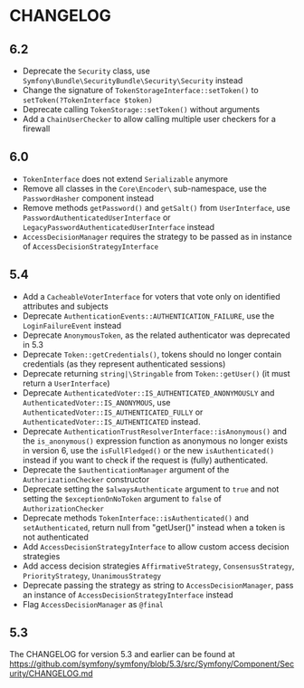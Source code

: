 CHANGELOG
=========

6.2
---

 * Deprecate the `Security` class, use `Symfony\Bundle\SecurityBundle\Security\Security` instead
 * Change the signature of `TokenStorageInterface::setToken()` to `setToken(?TokenInterface $token)`
 * Deprecate calling `TokenStorage::setToken()` without arguments
 * Add a `ChainUserChecker` to allow calling multiple user checkers for a firewall

6.0
---

 * `TokenInterface` does not extend `Serializable` anymore
 * Remove all classes in the `Core\Encoder\`  sub-namespace, use the `PasswordHasher` component instead
 * Remove methods `getPassword()` and `getSalt()` from `UserInterface`, use `PasswordAuthenticatedUserInterface`
   or `LegacyPasswordAuthenticatedUserInterface` instead
* `AccessDecisionManager` requires the strategy to be passed as in instance of `AccessDecisionStrategyInterface`

5.4
---

 * Add a `CacheableVoterInterface` for voters that vote only on identified attributes and subjects
 * Deprecate `AuthenticationEvents::AUTHENTICATION_FAILURE`, use the `LoginFailureEvent` instead
 * Deprecate `AnonymousToken`, as the related authenticator was deprecated in 5.3
 * Deprecate `Token::getCredentials()`, tokens should no longer contain credentials (as they represent authenticated sessions)
 * Deprecate returning `string|\Stringable` from `Token::getUser()` (it must return a `UserInterface`)
 * Deprecate `AuthenticatedVoter::IS_AUTHENTICATED_ANONYMOUSLY` and `AuthenticatedVoter::IS_ANONYMOUS`,
   use `AuthenticatedVoter::IS_AUTHENTICATED_FULLY` or `AuthenticatedVoter::IS_AUTHENTICATED` instead.
 * Deprecate `AuthenticationTrustResolverInterface::isAnonymous()` and the `is_anonymous()` expression
   function as anonymous no longer exists in version 6, use the `isFullFledged()` or the new
   `isAuthenticated()` instead if you want to check if the request is (fully) authenticated.
 * Deprecate the `$authenticationManager` argument of the `AuthorizationChecker` constructor
 * Deprecate setting the `$alwaysAuthenticate` argument to `true` and not setting the
   `$exceptionOnNoToken` argument to `false` of `AuthorizationChecker`
 * Deprecate methods `TokenInterface::isAuthenticated()` and `setAuthenticated`,
   return null from "getUser()" instead when a token is not authenticated
 * Add `AccessDecisionStrategyInterface` to allow custom access decision strategies
 * Add access decision strategies `AffirmativeStrategy`, `ConsensusStrategy`, `PriorityStrategy`, `UnanimousStrategy`
 * Deprecate passing the strategy as string to `AccessDecisionManager`,
   pass an instance of `AccessDecisionStrategyInterface` instead
 * Flag `AccessDecisionManager` as `@final`

5.3
---

The CHANGELOG for version 5.3 and earlier can be found at https://github.com/symfony/symfony/blob/5.3/src/Symfony/Component/Security/CHANGELOG.md
